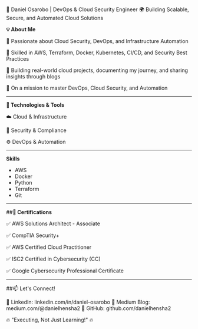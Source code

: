 
🚀 Daniel Osarobo | DevOps & Cloud Security Engineer
🌍 Building Scalable, Secure, and Automated Cloud Solutions


**💡 About Me**

🔹 Passionate about Cloud Security, DevOps, and Infrastructure Automation

🔹 Skilled in AWS, Terraform, Docker, Kubernetes, CI/CD, and Security Best Practices

🔹 Building real-world cloud projects, documenting my journey, and sharing insights through blogs

🔹 On a mission to master DevOps, Cloud Security, and Automation

---

**🔨 Technologies & Tools**

☁️ Cloud & Infrastructure

🔐 Security & Compliance

⚙️ DevOps & Automation

---

**Skills**
*   AWS 
*   Docker
*   Python
*   Terraform
*   Git

---

##**📜 Certifications**

✅ AWS Solutions Architect - Associate

✅ CompTIA Security+

✅ AWS Certified Cloud Practitioner

✅ ISC2 Certified in Cybersecurity (CC)

✅ Google Cybersecurity Professional Certificate

---

##📫 Let's Connect!

📌 LinkedIn: linkedin.com/in/daniel-osarobo
📌 Medium Blog: medium.com/@danielhensha2
📌 GitHub: github.com/danielhensha2

🔥 "Executing, Not Just Learning!" 🔥

